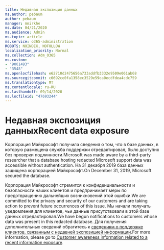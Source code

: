 ```yaml
---
title: Недавная экспозиция данных
ms.author: pebaum
author: pebaum
manager: mnirkhe
ms.date: 04/21/2020
ms.audience: Admin
ms.topic: article
ms.service: o365-administration
ROBOTS: NOINDEX, NOFOLLOW
localization_priority: Normal
ms.collection: Adm_O365
ms.custom:
- "9001493"
- "3548"
ms.openlocfilehash: e62710d2475656a733addfb3332e9509e061ab68
ms.sourcegitcommit: c6692ce0fa1358ec3529e59ca0ecdfdea4cdc759
ms.translationtype: MT
ms.contentlocale: ru-RU
ms.lasthandoff: 09/14/2020
ms.locfileid: "47693244"
---
```

# <a name="recent-data-exposure"></a><span data-ttu-id="c5fef-102">Недавная экспозиция данных</span><span class="sxs-lookup"><span data-stu-id="c5fef-102">Recent data exposure</span></span>

<span data-ttu-id="c5fef-103">Корпорация Майкрософт получила сведения о том, что в базе данных, в которую размещена служба поддержки отредактировал, было доступно без проверки подлинности.</span><span class="sxs-lookup"><span data-stu-id="c5fef-103">Microsoft was made aware by a third-party researcher that a database hosting redacted Microsoft support data was accessible without authentication.</span></span> <span data-ttu-id="c5fef-104">На 31 декабря 2019 база данных защищена корпорацией Майкрософт.</span><span class="sxs-lookup"><span data-stu-id="c5fef-104">On December 31, 2019, Microsoft secured the database.</span></span>

<span data-ttu-id="c5fef-105">Корпорация Майкрософт стремится к конфиденциальности и безопасности наших клиентов и предпринимает меры по предотвращению дальнейших возникновений этой ошибки.</span><span class="sxs-lookup"><span data-stu-id="c5fef-105">We are committed to the privacy and security of our customers and are taking action to prevent future occurrences of this issue.</span></span> <span data-ttu-id="c5fef-106">Мы начали получать уведомления для клиентов, чьи данные присутствовали в этой базе данных отредактировал.</span><span class="sxs-lookup"><span data-stu-id="c5fef-106">We have begun notifications to customers whose data was present in this redacted database.</span></span> <span data-ttu-id="c5fef-107">Для получения дополнительных сведений обратитесь к [сведениям о поддержке клиентов, связанным с недавней экспозицией информации](https://aka.ms/privacyinfo).</span><span class="sxs-lookup"><span data-stu-id="c5fef-107">For more information, please go to [Customer awareness information related to a recent information exposure](https://aka.ms/privacyinfo).</span></span>
